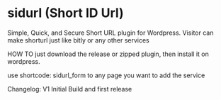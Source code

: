 # sidurl (Short ID Url)
Simple, Quick, and Secure Short URL plugin for Wordpress. Visitor can make shorturl just like bitly or any other services

HOW TO
just download the release or zipped plugin, then install it on wordpress.

use shortcode: sidurl_form to any page you want to add the service



Changelog:
V1
Initial Build and first release
